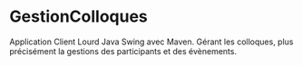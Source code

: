 # GestionColloques

Application Client Lourd Java Swing avec Maven. Gérant les colloques, plus précisément la gestions des participants et des évènements.
